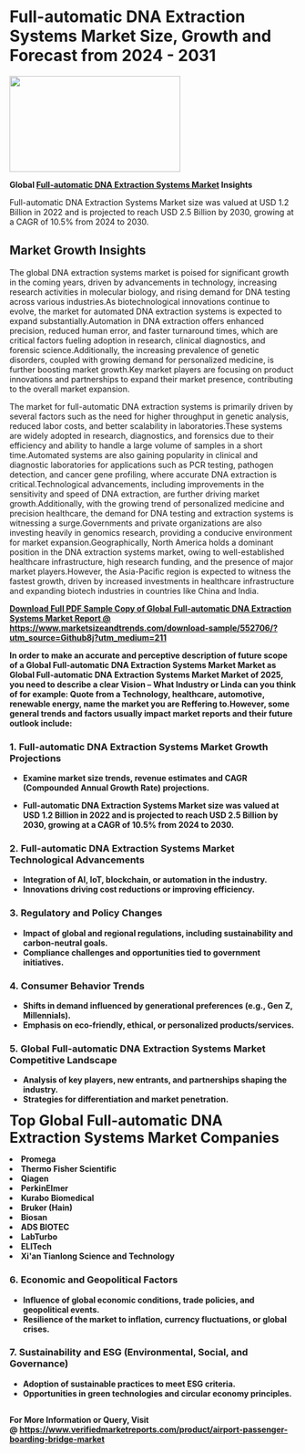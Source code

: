 <H1>Full-automatic DNA Extraction Systems Market Size, Growth and Forecast from 2024 - 2031</H1><img class="aligncenter size-medium wp-image-584254" src="https://thirdeyenews.in/wp-content/uploads/2024/09/Global-Market-Research-300x168.jpeg" alt="" width="300" height="168" /><p><strong>Global&nbsp;<a href="https://www.marketsizeandtrends.com/download-sample/552706/?utm_source=Github8j?utm_medium=211">Full-automatic DNA Extraction Systems Market</a> Insights</strong></p><p>Full-automatic DNA Extraction Systems Market size was valued at USD 1.2 Billion in 2022 and is projected to reach USD 2.5 Billion by 2030, growing at a CAGR of 10.5% from 2024 to 2030.</p><p><h2>Market Growth Insights</h2> <p>The global DNA extraction systems market is poised for significant growth in the coming years, driven by advancements in technology, increasing research activities in molecular biology, and rising demand for DNA testing across various industries.As biotechnological innovations continue to evolve, the market for automated DNA extraction systems is expected to expand substantially.Automation in DNA extraction offers enhanced precision, reduced human error, and faster turnaround times, which are critical factors fueling adoption in research, clinical diagnostics, and forensic science.Additionally, the increasing prevalence of genetic disorders, coupled with growing demand for personalized medicine, is further boosting market growth.Key market players are focusing on product innovations and partnerships to expand their market presence, contributing to the overall market expansion.</p> <p><strong><a href="#"></a></strong></p> <p>The market for full-automatic DNA extraction systems is primarily driven by several factors such as the need for higher throughput in genetic analysis, reduced labor costs, and better scalability in laboratories.These systems are widely adopted in research, diagnostics, and forensics due to their efficiency and ability to handle a large volume of samples in a short time.Automated systems are also gaining popularity in clinical and diagnostic laboratories for applications such as PCR testing, pathogen detection, and cancer gene profiling, where accurate DNA extraction is critical.Technological advancements, including improvements in the sensitivity and speed of DNA extraction, are further driving market growth.Additionally, with the growing trend of personalized medicine and precision healthcare, the demand for DNA testing and extraction systems is witnessing a surge.Governments and private organizations are also investing heavily in genomics research, providing a conducive environment for market expansion.Geographically, North America holds a dominant position in the DNA extraction systems market, owing to well-established healthcare infrastructure, high research funding, and the presence of major market players.However, the Asia-Pacific region is expected to witness the fastest growth, driven by increased investments in healthcare infrastructure and expanding biotech industries in countries like China and India.</p> <p><strong><a href="#"></p><p><span class=""><strong>Download Full PDF Sample Copy of Global Full-automatic DNA Extraction Systems Market Report</strong> @ <a href="https://www.marketsizeandtrends.com/download-sample/552706/?utm_source=Github8j?utm_medium=211" target="_blank">https://www.marketsizeandtrends.com/download-sample/552706/?utm_source=Github8j?utm_medium=211</a></span></p><p>In order to make an accurate and perceptive description of future scope of a Global&nbsp;Full-automatic DNA Extraction Systems Market Market as Global&nbsp;Full-automatic DNA Extraction Systems Market Market of 2025, you need to describe a clear Vision &ndash; What Industry or Linda can you think of for example: Quote from a Technology, healthcare, automotive, renewable energy, name the market you are Reffering to.However, some general trends and factors usually impact market reports and their future outlook include:</p><h3>1.&nbsp;<strong>Full-automatic DNA Extraction Systems Market Growth Projections</strong></h3><ul><li>Examine market size trends, revenue estimates and CAGR (Compounded Annual Growth Rate) projections.</li><li><p>Full-automatic DNA Extraction Systems Market size was valued at USD 1.2 Billion in 2022 and is projected to reach USD 2.5 Billion by 2030, growing at a CAGR of 10.5% from 2024 to 2030.</p></li></ul><h3>2.&nbsp;<strong>Full-automatic DNA Extraction Systems Market Technological Advancements</strong></h3><ul><li>Integration of AI, IoT, blockchain, or automation in the industry.</li><li>Innovations driving cost reductions or improving efficiency.</li></ul><h3>3.&nbsp;<strong>Regulatory and Policy Changes</strong></h3><ul><li>Impact of global and regional regulations, including sustainability and carbon-neutral goals.</li><li>Compliance challenges and opportunities tied to government initiatives.</li></ul><h3>4.&nbsp;<strong>Consumer Behavior Trends</strong></h3><ul><li>Shifts in demand influenced by generational preferences (e.g., Gen Z, Millennials).</li><li>Emphasis on eco-friendly, ethical, or personalized products/services.</li></ul><h3>5.&nbsp;<strong>Global Full-automatic DNA Extraction Systems Market Competitive Landscape</strong></h3><ul><li>Analysis of key players, new entrants, and partnerships shaping the industry.</li><li>Strategies for differentiation and market penetration.</li></ul><p data-pm-slice="1 1 []"><span style="color: inherit; font-family: inherit; font-size: 25px;">Top Global Full-automatic DNA Extraction Systems Market Companies</span></p><div class="" data-test-id=""><p><li>Promega</li><li> Thermo Fisher Scientific</li><li> Qiagen</li><li> PerkinElmer</li><li> Kurabo Biomedical</li><li> Bruker (Hain)</li><li> Biosan</li><li> ADS BIOTEC</li><li> LabTurbo</li><li> ELITech</li><li> Xi'an Tianlong Science and Technology</li></p></div><h3>6.&nbsp;<strong>Economic and Geopolitical Factors</strong></h3><ul><li>Influence of global economic conditions, trade policies, and geopolitical events.</li><li>Resilience of the market to inflation, currency fluctuations, or global crises.</li></ul><h3>7.&nbsp;<strong>Sustainability and ESG (Environmental, Social, and Governance)</strong></h3><ul><li>Adoption of sustainable practices to meet ESG criteria.</li><li>Opportunities in green technologies and circular economy principles.</li></ul><h2><strong style="font-size: 14px;">For More Information or Query, Visit @&nbsp;</strong><a style="background-color: #ffffff; font-size: 14px;" href="https://www.marketsizeandtrends.com/report/full-automatic-dna-extraction-systems-market/" target="_blank">https://www.verifiedmarketreports.com/product/airport-passenger-boarding-bridge-market</a></h2>